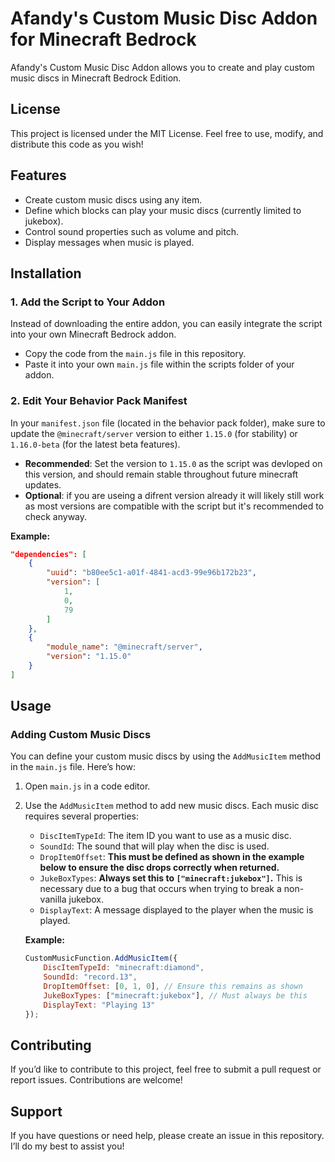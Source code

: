 # Afandy's Custom Music Disc Addon for Minecraft Bedrock

Afandy's Custom Music Disc Addon allows you to create and play custom music discs in Minecraft Bedrock Edition.

## License

This project is licensed under the MIT License. Feel free to use, modify, and distribute this code as you wish!

## Features

- Create custom music discs using any item.
- Define which blocks can play your music discs (currently limited to jukebox).
- Control sound properties such as volume and pitch.
- Display messages when music is played.


## Installation

### 1. Add the Script to Your Addon

Instead of downloading the entire addon, you can easily integrate the script into your own Minecraft Bedrock addon. 

- Copy the code from the `main.js` file in this repository.
- Paste it into your own `main.js` file within the scripts folder of your addon.

### 2. Edit Your Behavior Pack Manifest

In your `manifest.json` file (located in the behavior pack folder), make sure to update the `@minecraft/server` version to either `1.15.0` (for stability) or `1.16.0-beta` (for the latest beta features).

- **Recommended**: Set the version to `1.15.0` as the script was devloped on this version, and should remain stable throughout future minecraft updates.
- **Optional**: if you are useing a difrent version already it will likely still work as most versions are compatible with the script but it's recommended to check anyway.

**Example:**
```json
"dependencies": [
    {
        "uuid": "b80ee5c1-a01f-4841-acd3-99e96b172b23",
        "version": [
            1,
            0,
            79
        ]
    },
    {
        "module_name": "@minecraft/server",
        "version": "1.15.0"
    }
]
```

## Usage

### Adding Custom Music Discs

You can define your custom music discs by using the `AddMusicItem` method in the `main.js` file. Here’s how:

1. Open `main.js` in a code editor.
2. Use the `AddMusicItem` method to add new music discs. Each music disc requires several properties:

   - `DiscItemTypeId`: The item ID you want to use as a music disc.
   - `SoundId`: The sound that will play when the disc is used.
   - `DropItemOffset`: **This must be defined as shown in the example below to ensure the disc drops correctly when returned.**
   - `JukeBoxTypes`: **Always set this to `["minecraft:jukebox"]`.** This is necessary due to a bug that occurs when trying to break a non-vanilla jukebox.
   - `DisplayText`: A message displayed to the player when the music is played.

   **Example:**

   ```javascript
   CustomMusicFunction.AddMusicItem({
       DiscItemTypeId: "minecraft:diamond",
       SoundId: "record.13",
       DropItemOffset: [0, 1, 0], // Ensure this remains as shown
       JukeBoxTypes: ["minecraft:jukebox"], // Must always be this
       DisplayText: "Playing 13"
   });


## Contributing

If you’d like to contribute to this project, feel free to submit a pull request or report issues. Contributions are welcome!

## Support

If you have questions or need help, please create an issue in this repository. I’ll do my best to assist you!
